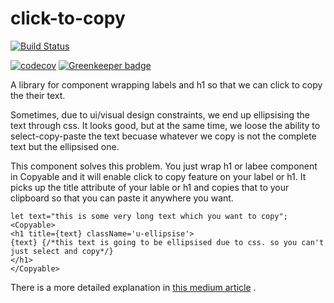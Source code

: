 # click-to-copy

[![Build Status](https://travis-ci.org/diwakersurya/click-to-copy.svg?branch=master)](https://travis-ci.org/diwakersurya/click-to-copy)

[![codecov](https://codecov.io/gh/diwakersurya/click-to-copy/branch/master/graph/badge.svg)](https://codecov.io/gh/diwakersurya/click-to-copy) [![Greenkeeper badge](https://badges.greenkeeper.io/diwakersurya/click-to-copy.svg)](https://greenkeeper.io/)

A library for component wrapping labels and h1 so that we can click to copy the
their text.

Sometimes, due to ui/visual design constraints, we end up ellipsising the text
through css. It looks good, but at the same time, we loose the ability to
select-copy-paste the text becuase whatever we copy is not the complete text but
the ellipsised one.

This component solves this problem. You just wrap h1 or labee component in Copyable
and it will enable click to copy feature on your label or h1. It picks up the title
attribute of your lable or h1 and copies that to your clipboard so that you can paste
it anywhere you want.

```
let text="this is some very long text which you want to copy";
<Copyable>
<h1 title={text} className='u-ellipsise'>
{text} {/*this text is going to be ellipsised due to css. so you can't just select and copy*/}
</h1>
</Copyable>
```

There is a more detailed explanation in [this medium article](https://medium.com/@diwakersurya/click-to-copy-react-component-f87b7eff3197) .
